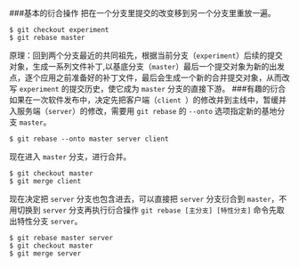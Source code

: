 ###基本的衍合操作
把在一个分支里提交的改变移到另一个分支里重放一遍。

	$ git checkout experiment
	$ git rebase master
原理：回到两个分支最近的共同祖先，根据当前分支（`experiment`）后续的提交对象，生成一系列文件补丁,以基底分支（`master`）最后一个提交对象为新的出发点，逐个应用之前准备好的补丁文件，最后会生成一个新的合并提交对象，从而改写 `experiment` 的提交历史，使它成为 `master` 分支的直接下游。
###有趣的衍合
如果在一次软件发布中，决定先把客户端（`client `）的修改并到主线中，暂缓并入服务端（`server`）的修改，需要用 `git rebase` 的 `--onto` 选项指定新的基地分支 `master`。

	$ git rebase --onto master server client
现在进入 `master` 分支，进行合并。

	$ git checkout master
	$ git merge client
现在决定把 `server` 分支也包含进去，可以直接把 `server` 分支衍合到 `master`，不用切换到 `server` 分支再执行衍合操作 `git rebase [主分支] [特性分支]` 命令先取出特性分支 `server`。

	$ git rebase master server
	$ git checkout master
	$ git merge server
